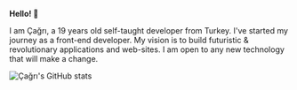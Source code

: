 **Hello! 🤖**

I am Çağrı, a 19 years old self-taught developer from Turkey. I've started my journey as a front-end developer. My vision is to build futuristic & revolutionary applications and web-sites. I am open to any new technology that will make a change.

![Çağrı's GitHub stats](https://github-readme-stats.vercel.app/api?username=cagri-a&theme=dark&show_icons=true)
